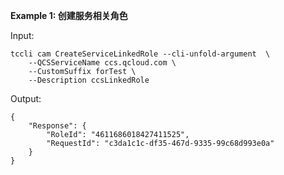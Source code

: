 **Example 1: 创建服务相关角色**



Input: 

```
tccli cam CreateServiceLinkedRole --cli-unfold-argument  \
    --QCSServiceName ccs.qcloud.com \
    --CustomSuffix forTest \
    --Description ccsLinkedRole
```

Output: 
```
{
    "Response": {
        "RoleId": "4611686018427411525",
        "RequestId": "c3da1c1c-df35-467d-9335-99c68d993e0a"
    }
}
```

